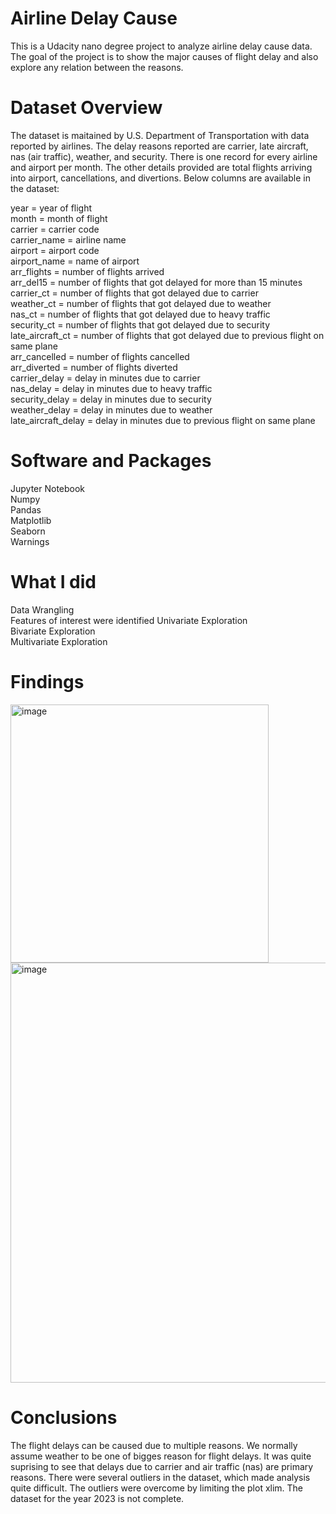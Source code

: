 # Airline Delay Cause
This is a Udacity nano degree project to analyze airline delay cause data. The goal of the project is to show the major causes of flight delay and also explore any relation between the reasons.

# Dataset Overview
The dataset is maitained by U.S. Department of Transportation with data reported by airlines. The delay reasons reported are carrier, late aircraft, nas (air traffic), weather, and security. There is one record for every airline and airport per month. The other details provided are total flights arriving into airport, cancellations, and divertions. Below columns are available in the dataset: 

year = year of flight  
month = month of flight  
carrier = carrier code  
carrier_name = airline name  
airport = airport code  
airport_name = name of airport  
arr_flights = number of flights arrived  
arr_del15 = number of flights that got delayed for more than 15 minutes  
carrier_ct = number of flights that got delayed due to carrier  
weather_ct = number of flights that got delayed due to weather  
nas_ct = number of flights that got delayed due to heavy traffic  
security_ct = number of flights that got delayed due to security  
late_aircraft_ct = number of flights that got delayed due to previous flight on same plane  
arr_cancelled = number of flights cancelled  
arr_diverted = number of flights diverted  
carrier_delay = delay in minutes due to carrier  
nas_delay = delay in minutes due to heavy traffic  
security_delay = delay in minutes due to security  
weather_delay = delay in minutes due to weather  
late_aircraft_delay = delay in minutes due to previous flight on same plane  

# Software and Packages
Jupyter Notebook  
Numpy  
Pandas  
Matplotlib  
Seaborn  
Warnings  

# What I did

Data Wrangling  
Features of interest were identified
Univariate Exploration  
Bivariate Exploration  
Multivariate Exploration  

# Findings

<img width="413" alt="image" src="https://github.com/vamshi8719/airline_delay_cause/assets/56979563/492b0f02-9862-46fa-a407-d90022670ce0">


<img width="672" alt="image" src="https://github.com/vamshi8719/airline_delay_cause/assets/56979563/35b77a11-ada5-46e6-a5ed-da6aa07a1745">  


# Conclusions  

The flight delays can be caused due to multiple reasons. We normally assume weather to be one of bigges reason for flight delays. It was quite suprising to see that delays due to carrier and air traffic (nas) are primary reasons. There were several outliers in the dataset, which made analysis quite difficult. The outliers were overcome by limiting the plot xlim. The dataset for the year 2023 is not complete.  

